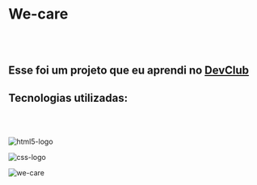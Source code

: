 <h1>We-care</h1>
<br>
<br>
<h2>Esse foi um projeto que eu aprendi no <a href="https://rodolfomori.com.br/devclub">DevClub</a></h2>
<h2>Tecnologias utilizadas:</h2>
<br>
<br>

![html5-logo](https://img.shields.io/badge/HTML5-E34F26?style=for-the-badge&logo=html5&logoColor=white)



 ![css-logo](https://img.shields.io/badge/CSS-239120?&style=for-the-badge&logo=css3&logoColor=white)

![we-care](https://github.com/user-attachments/assets/2b450b3e-fa5b-42e4-aa03-36ecc9ac2ba1)

